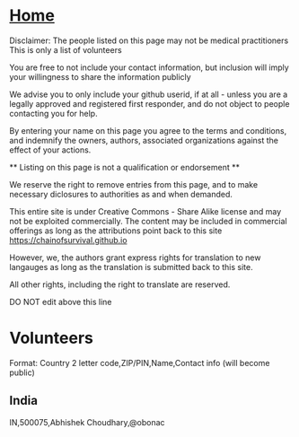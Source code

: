 
# [Home](https://chainofsurvival.github.io)
Disclaimer: The people listed on this page may not be medical practitioners
This is only a list of volunteers

You are free to not include your contact information, but inclusion will imply
your willingness to share the information publicly

We advise you to only include your github userid, if at all - unless you
are a legally approved and registered first responder, and do not object to
people contacting you for help.

By entering your name on this page you agree to the terms and conditions,
and indemnify the owners, authors, associated organizations against the 
effect of your actions.

** Listing on this page is not a qualification or endorsement **

We reserve the right to remove entries from this page, and to make necessary
diclosures to authorities as and when demanded.

This entire site is under Creative Commons - Share Alike license and may
not be exploited commercially. The content may be included in commercial 
offerings as long as the attributions point back to this site
https://chainofsurvival.github.io

However, we, the authors grant express rights for translation to new
langauges as long as the translation is submitted back to this site.

All other rights, including the right to translate are reserved.

DO NOT edit above this line

# Volunteers
Format: Country 2 letter code,ZIP/PIN,Name,Contact info (will become public)
## India
IN,500075,Abhishek Choudhary,@obonac
